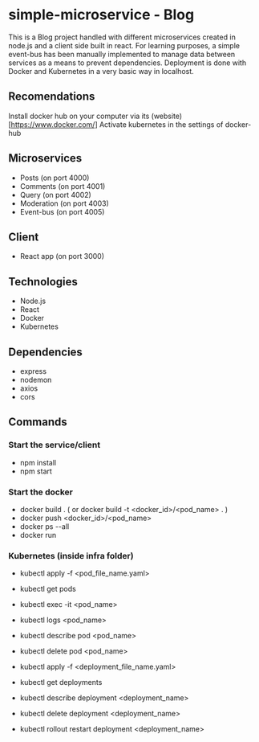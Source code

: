 # simple-microservice - Blog
This is a Blog project handled with different microservices created in node.js and a client side built in react.
For learning purposes, a simple event-bus has been manually implemented to manage data between services as a means to prevent dependencies.
Deployment is done with Docker and Kubernetes in a very basic way in localhost.

## Recomendations
Install docker hub on your computer via its (website)[https://www.docker.com/]
Activate kubernetes in the settings of docker-hub

## Microservices
- Posts (on port 4000)
- Comments (on port 4001)
- Query (on port 4002)
- Moderation (on port 4003)
- Event-bus (on port 4005)

## Client
- React app (on port 3000)

## Technologies
- Node.js
- React
- Docker
- Kubernetes

## Dependencies
- express
- nodemon
- axios
- cors

## Commands

### Start the service/client
- npm install
- npm start

### Start the docker
- docker build . ( or docker build -t <docker_id>/<pod_name> . )
- docker push <docker_id>/<pod_name>
- docker ps --all
- docker run <image>

### Kubernetes (inside infra folder)
- kubectl apply -f <pod_file_name.yaml>
- kubectl get pods
- kubectl exec -it <pod_name> <command>
- kubectl logs <pod_name>
- kubectl describe pod <pod_name>
- kubectl delete pod <pod_name>

- kubectl apply -f <deployment_file_name.yaml>
- kubectl get deployments
- kubectl describe deployment <deployment_name>
- kubectl delete deployment <deployment_name>
- kubectl rollout restart deployment <deployment_name>
